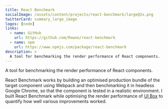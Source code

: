 ```yaml
---
title: React Benchmark
socialImage: /assets/content/projects/react-benchmark/large@2x.png
twitterCard: summary_large_image
logos: [node]
links:
  - name: GitHub
    url: https://github.com/Rowno/react-benchmark
  - name: npm
    url: https://www.npmjs.com/package/react-benchmark
description: >
  A tool for benchmarking the render performance of React components.
---
```


A tool for benchmarking the render performance of React components.

React Benchmark works by building an optimised production bundle of the target component using Webpack and then benchmarking it in headless Google Chrome, so that the component is tested in a realistic environment. I built React Benchmark while optimising the render performance of [UI Box][] to quantify how well various improvements worked.

[ui box]: https://github.com/segmentio/ui-box
